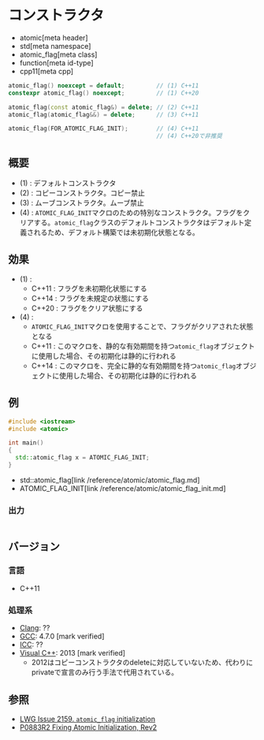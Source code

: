 # コンストラクタ
* atomic[meta header]
* std[meta namespace]
* atomic_flag[meta class]
* function[meta id-type]
* cpp11[meta cpp]

```cpp
atomic_flag() noexcept = default;         // (1) C++11
constexpr atomic_flag() noexcept;         // (1) C++20

atomic_flag(const atomic_flag&) = delete; // (2) C++11
atomic_flag(atomic_flag&&) = delete;      // (3) C++11

atomic_flag(FOR_ATOMIC_FLAG_INIT);        // (4) C++11
                                          // (4) C++20で非推奨
```

## 概要
- (1) : デフォルトコンストラクタ
- (2) : コピーコンストラクタ。コピー禁止
- (3) : ムーブコンストラクタ。ムーブ禁止
- (4) : `ATOMIC_FLAG_INIT`マクロのための特別なコンストラクタ。フラグをクリアする。`atomic_flag`クラスのデフォルトコンストラクタはデフォルト定義されるため、デフォルト構築では未初期化状態となる。


## 効果
- (1) :
    - C++11 : フラグを未初期化状態にする
    - C++14 : フラグを未規定の状態にする
    - C++20 : フラグをクリア状態にする
- (4) :
    - `ATOMIC_FLAG_INIT`マクロを使用することで、フラグがクリアされた状態となる
    - C++11 : このマクロを、静的な有効期間を持つ`atomic_flag`オブジェクトに使用した場合、その初期化は静的に行われる
    - C++14 : このマクロを、完全に静的な有効期間を持つ`atomic_flag`オブジェクトに使用した場合、その初期化は静的に行われる


## 例
```cpp example
#include <iostream>
#include <atomic>

int main()
{
  std::atomic_flag x = ATOMIC_FLAG_INIT;
}
```
* std::atomic_flag[link /reference/atomic/atomic_flag.md]
* ATOMIC_FLAG_INIT[link /reference/atomic/atomic_flag_init.md]

### 出力
```
```

## バージョン
### 言語
- C++11

### 処理系
- [Clang](/implementation.md#clang): ??
- [GCC](/implementation.md#gcc): 4.7.0 [mark verified]
- [ICC](/implementation.md#icc): ??
- [Visual C++](/implementation.md#visual_cpp): 2013 [mark verified]
    - 2012はコピーコンストラクタのdeleteに対応していないため、代わりにprivateで宣言のみ行う手法で代用されている。

## 参照
- [LWG Issue 2159. `atomic_flag` initialization](http://www.open-std.org/jtc1/sc22/wg21/docs/lwg-defects.html#2159)
- [P0883R2 Fixing Atomic Initialization, Rev2](http://www.open-std.org/jtc1/sc22/wg21/docs/papers/2019/p0883r2.pdf)
